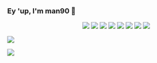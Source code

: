 ### Ey 'up, I'm man90 🥭
  
<p align="center">
	<a href="https://github.com/facebook/react"><img src="https://img.shields.io/badge/-React-black?style=for-the-badge&logo=react"></a>
	<a href="https://github.com/vuejs/vue"><img src="https://img.shields.io/badge/-Vue-black?style=for-the-badge&logo=vuedotjs"></a>
	<a href="https://github.com/nodejs/node"><img src="https://img.shields.io/badge/-Node-black?style=for-the-badge&logo=nodedotjs"></a>
	<a href="https://github.com/golang/go"><img src="https://img.shields.io/badge/-Go-black?style=for-the-badge&logo=go"></a>
	<a href="https://github.com/postgres/postgres"><img src="https://img.shields.io/badge/-SQL-black?style=for-the-badge&logo=postgresql"></a>
	<a href="https://github.com/mongodb/mongo"><img src="https://img.shields.io/badge/-MongoDB-black?style=for-the-badge&logo=mongodb"></a>
	<a href="https://github.com/gentoo/gentoo"><img src="https://img.shields.io/badge/-Gentoo Linux-black?style=for-the-badge&logo=gentoo"></a>
	<a href="https://github.com/VSCodium/vscodium"><img src="https://img.shields.io/badge/-VSCodium-black?style=for-the-badge&logo=visual-studio-code"></a>
</p>


<a href="#"><img src="https://github-readme-stats.vercel.app/api?username=octoman90&show_icons=true&theme=radical"></a>

<a href="#"><img src="https://github-readme-stats.vercel.app/api/top-langs/?username=octoman90&layout=compact&theme=radical&langs_count=6"></a>

